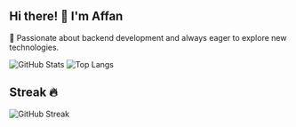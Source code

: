 ## Hi there! 👋 I'm Affan

🚀 Passionate about backend development and always eager to explore new technologies.

![GitHub Stats](https://github-readme-stats.vercel.app/api?username=FannNt&show_icons=true&theme=tokyonight&hide_border=true)
![Top Langs](https://github-readme-stats.vercel.app/api/top-langs/?username=FannNt&layout=compact&theme=tokyonight&hide_border=true)

## Streak  🔥
![GitHub Streak](https://streak-stats.demolab.com?user=FannNt&theme=tokyonight&hide_border=true)
